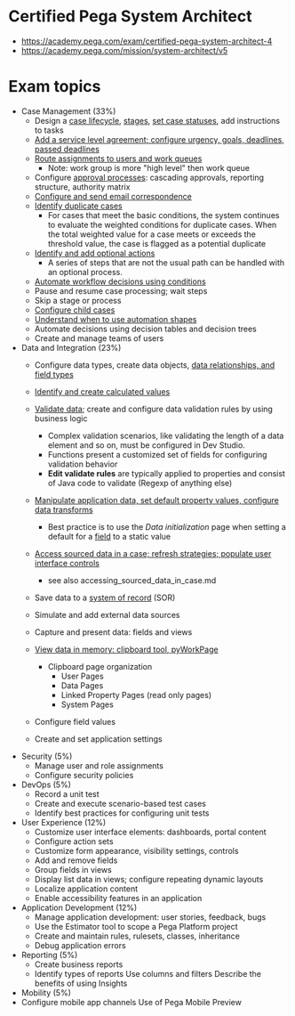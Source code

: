 # Certified Pega System Architect
* https://academy.pega.com/exam/certified-pega-system-architect-4
* https://academy.pega.com/mission/system-architect/v5

# Exam topics

* Case Management (33%)
  * Design a [case lifecycle](https://academy.pega.com/module/defining-customer-microjourney/v5/in/36626/37366), [stages](https://academy.pega.com/topic/case-life-cycle/v4/in/36626/37366/37466), [set case statuses](https://academy.pega.com/topic/case-status/v3/in/36626/37366/37501), add instructions to tasks
  * [Add a service level agreement; configure urgency, goals, deadlines, passed deadlines](https://academy.pega.com/module/completing-work-time/v5/in/36626/37366)
  * [Route assignments to users and work queues](https://academy.pega.com/module/routing-assignments-users/v5/in/36626/37366)
    * Note: work group is more "high level" then work queue
  * Configure [approval processes](https://academy.pega.com/module/designing-approval-process/v5/in/36626/37366): cascading approvals, reporting structure, authority matrix
  * [Configure and send email correspondence](https://academy.pega.com/module/sending-emails-during-case-processing/v5/in/36626)
  * [Identify duplicate cases](https://academy.pega.com/module/identifying-duplicate-cases/v4/in/36626/36956)
    * For cases that meet the basic conditions, the system continues to evaluate the weighted conditions for duplicate cases. When the total weighted value for a case meets or exceeds the threshold value, the case is flagged as a potential duplicate
  * [Identify and add optional actions](https://academy.pega.com/module/adding-optional-actions-workflow/v6/in/36626/36956)
    *  A series of steps that are not the usual path can be handled with an optional process.
  * [Automate workflow decisions using conditions](https://academy.pega.com/module/automating-workflow-decisions/v4/in/36626/36956)
  * Pause and resume case processing; wait steps
  * Skip a stage or process
  * [Configure child cases](https://academy.pega.com/module/creating-child-case/v5/in/36626/36956)
  * [Understand when to use automation shapes](https://academy.pega.com/module/automation-shapes-case-life-cycle/v3/in/36626/36956)
  * Automate decisions using decision tables and decision trees
  * Create and manage teams of users
* Data and Integration (23%)
  * Configure data types, create data objects, [data relationships, and field types](https://academy.pega.com/topic/data-relationships/v3/in/36626/37366/37596)
  * [Identify and create calculated values](https://academy.pega.com/topic/calculated-values/v4/in/36626/37366/37571)
  * [Validate data](https://academy.pega.com/module/validating-data-dev-studio/v5/in/36626/44381); create and configure data validation rules by using business logic
    * Complex validation scenarios, like validating the length of a data element and so on, must be configured in Dev Studio.
    * Functions present a customized set of fields for configuring validation behavior
    * **Edit validate rules** are typically applied to properties and consist of Java code to validate (Regexp of anything else)
 
  * [Manipulate application data, set default property values, configure data transforms](https://academy.pega.com/module/application-data-manipulation/v5/in/36626/44381)
    * Best practice is to use the *Data initialization* page when setting a default for a [field](https://academy.pega.com/module/field-values/v6/in/36626/44381) to a static value
  * [Access sourced data in a case; refresh strategies; populate user interface controls](https://academy.pega.com/module/accessing-sourced-data-case/v5/in/36626/44381)
    * see also accessing_sourced_data_in_case.md
  * Save data to a [system of record](https://academy.pega.com/topic/data-objects/v2/in/36626/37366/37596) (SOR)
  * Simulate and add external data sources
  * Capture and present data: fields and views
  * [View data in memory: clipboard tool, pyWorkPage](https://academy.pega.com/module/viewing-data-memory/v5/in/36626/44381)
    * Clipboard page organization
      * User Pages
      * Data Pages
      * Linked Property Pages (read only pages)
      * System Pages
  * Configure field values
  * Create and set application settings
* Security (5%)
  * Manage user and role assignments
  * Configure security policies
* DevOps (5%)
  * Record a unit test
  * Create and execute scenario-based test cases
  * Identify best practices for configuring unit tests
* User Experience (12%)
  * Customize user interface elements: dashboards, portal content
  * Configure action sets
  * Customize form appearance, visibility settings, controls
  * Add and remove fields
  * Group fields in views
  * Display list data in views; configure repeating dynamic layouts
  * Localize application content
  * Enable accessibility features in an application
* Application Development (12%)
  * Manage application development: user stories, feedback, bugs
  * Use the Estimator tool to scope a Pega Platform project
  * Create and maintain rules, rulesets, classes, inheritance
  * Debug application errors
* Reporting (5%)
  * Create business reports
  * Identify types of reports
Use columns and filters
Describe the benefits of using Insights
* Mobility (5%)
* Configure mobile app channels
Use of Pega Mobile Preview

